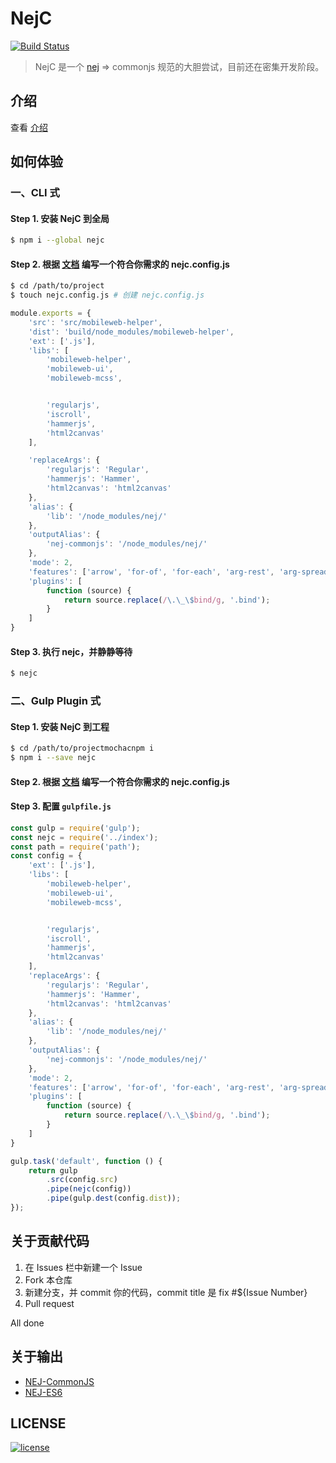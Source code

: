 # NejC
[![Build Status][travis-image]][travis-url]
> NejC 是一个 [nej](https://github.com/genify/nej) => commonjs 规范的大胆尝试，目前还在密集开发阶段。

## 介绍
查看 [介绍](./docs/intro.md)
 
## 如何体验
### 一、CLI 式
#### Step 1. 安装 NejC 到全局
```bash
$ npm i --global nejc
```

#### Step 2. 根据 [文档](./docs/start.md) 编写一个符合你需求的 nejc.config.js
```bash
$ cd /path/to/project
$ touch nejc.config.js # 创建 nejc.config.js
```
```javascript 1.8
module.exports = {
    'src': 'src/mobileweb-helper',
    'dist': 'build/node_modules/mobileweb-helper',
	'ext': ['.js'],
	'libs': [
    	'mobileweb-helper',
        'mobileweb-ui',
        'mobileweb-mcss',


        'regularjs',
        'iscroll',
        'hammerjs',
        'html2canvas'
    ],

    'replaceArgs': {
    	'regularjs': 'Regular',
    	'hammerjs': 'Hammer',
        'html2canvas': 'html2canvas'
    },
    'alias': {
        'lib': '/node_modules/nej/'
    },
    'outputAlias': {
        'nej-commonjs': '/node_modules/nej/'
    },
    'mode': 2,
    'features': ['arrow', 'for-of', 'for-each', 'arg-rest', 'arg-spread', 'obj-method', 'obj-shorthand', 'no-strict', 'exponent', 'multi-var'],
    'plugins': [
        function (source) {
            return source.replace(/\.\_\$bind/g, '.bind');
        }
    ]
}
```
#### Step 3. 执行 nejc，并静静等待
```bash
$ nejc
```

### 二、Gulp Plugin 式
#### Step 1. 安装 NejC 到工程
```bash
$ cd /path/to/projectmochacnpm i
$ npm i --save nejc
```
#### Step 2. 根据 [文档](./docs/start.md) 编写一个符合你需求的 nejc.config.js

#### Step 3. 配置 `gulpfile.js`
```javascript 1.8
const gulp = require('gulp');
const nejc = require('../index');
const path = require('path');
const config = {
    'ext': ['.js'],
    'libs': [
        'mobileweb-helper',
        'mobileweb-ui',
        'mobileweb-mcss',


        'regularjs',
        'iscroll',
        'hammerjs',
        'html2canvas'
    ],
    'replaceArgs': {
        'regularjs': 'Regular',
        'hammerjs': 'Hammer',
        'html2canvas': 'html2canvas'
    },
    'alias': {
        'lib': '/node_modules/nej/'
    },
    'outputAlias': {
        'nej-commonjs': '/node_modules/nej/'
    },
    'mode': 2,
    'features': ['arrow', 'for-of', 'for-each', 'arg-rest', 'arg-spread', 'obj-method', 'obj-shorthand', 'no-strict', 'exponent', 'multi-var'],
    'plugins': [
        function (source) {
            return source.replace(/\.\_\$bind/g, '.bind');
        }
    ]
}

gulp.task('default', function () {
    return gulp
        .src(config.src)
        .pipe(nejc(config))
        .pipe(gulp.dest(config.dist));
});
```


## 关于贡献代码
1. 在 Issues 栏中新建一个 Issue
2. Fork 本仓库
3. 新建分支，并 commit 你的代码，commit title 是 fix #${Issue Number}
4. Pull request

All done

## 关于输出
* [NEJ-CommonJS](https://www.npmjs.com/package/nej-commonjs) 
* [NEJ-ES6](https://www.npmjs.com/package/nej-es6) 

## LICENSE
[![license][license-image]][license-url]

[license-url]: https://github.com/kaola-fed/NEK/blob/master/LICENSE
[license-image]: https://img.shields.io/github/license/kaola-fed/NEK.svg

[travis-image]: https://travis-ci.org/kaola-fed/NejC.svg?branch=master
[travis-url]: https://travis-ci.org/kaola-fed/NejC
